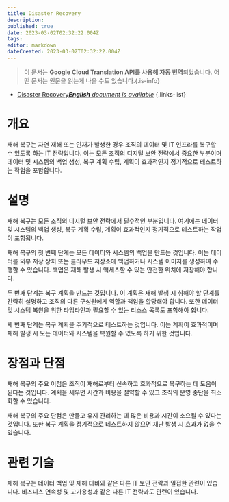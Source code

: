 ```yaml
---
title: Disaster Recovery
description: 
published: true
date: 2023-03-02T02:32:22.004Z
tags: 
editor: markdown
dateCreated: 2023-03-02T02:32:22.004Z
---
```


> 이 문서는 **Google Cloud Translation API를 사용해 자동 번역**되었습니다.
어떤 문서는 원문을 읽는게 나을 수도 있습니다.{.is-info}



- [Disaster Recovery***English** document is available*](/en/Knowledge-base/Dictionary/disaster-recovery)
{.links-list}


# 개요
재해 복구는 자연 재해 또는 인재가 발생한 경우 조직의 데이터 및 IT 인프라를 복구할 수 있도록 하는 IT 전략입니다. 이는 모든 조직의 디지털 보안 전략에서 중요한 부분이며 데이터 및 시스템의 백업 생성, 복구 계획 수립, 계획이 효과적인지 정기적으로 테스트하는 작업을 포함합니다.

# 설명
재해 복구는 모든 조직의 디지털 보안 전략에서 필수적인 부분입니다. 여기에는 데이터 및 시스템의 백업 생성, 복구 계획 수립, 계획이 효과적인지 정기적으로 테스트하는 작업이 포함됩니다.

재해 복구의 첫 번째 단계는 모든 데이터와 시스템의 백업을 만드는 것입니다. 이는 데이터를 외부 저장 장치 또는 클라우드 저장소에 백업하거나 시스템 이미지를 생성하여 수행할 수 있습니다. 백업은 재해 발생 시 액세스할 수 있는 안전한 위치에 저장해야 합니다.

두 번째 단계는 복구 계획을 만드는 것입니다. 이 계획은 재해 발생 시 취해야 할 단계를 간략히 설명하고 조직의 다른 구성원에게 역할과 책임을 할당해야 합니다. 또한 데이터 및 시스템 복원을 위한 타임라인과 필요할 수 있는 리소스 목록도 포함해야 합니다.

세 번째 단계는 복구 계획을 주기적으로 테스트하는 것입니다. 이는 계획이 효과적이며 재해 발생 시 모든 데이터와 시스템을 복원할 수 있도록 하기 위한 것입니다.

# 장점과 단점
재해 복구의 주요 이점은 조직이 재해로부터 신속하고 효과적으로 복구하는 데 도움이 된다는 것입니다. 계획을 세우면 시간과 비용을 절약할 수 있고 조직의 운영 중단을 최소화할 수 있습니다.

재해 복구의 주요 단점은 만들고 유지 관리하는 데 많은 비용과 시간이 소요될 수 있다는 것입니다. 또한 복구 계획을 정기적으로 테스트하지 않으면 재난 발생 시 효과가 없을 수 있습니다.

# 관련 기술
재해 복구는 데이터 백업 및 재해 대비와 같은 다른 IT 보안 전략과 밀접한 관련이 있습니다. 비즈니스 연속성 및 고가용성과 같은 다른 IT 전략과도 관련이 있습니다.